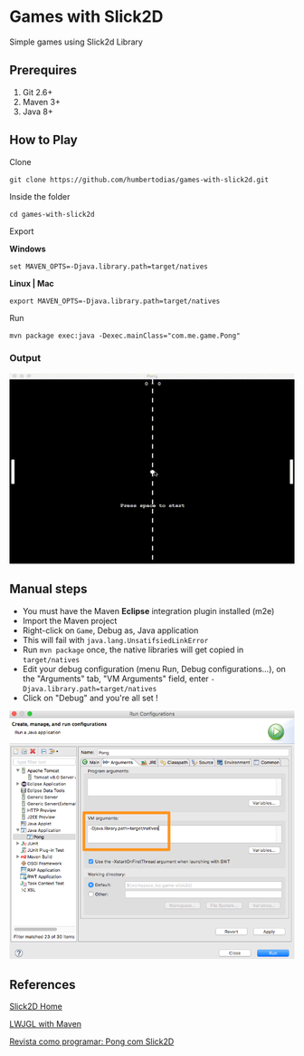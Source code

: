 # Games with Slick2D

Simple games using Slick2d Library


## Prerequires

1. Git 2.6+
2. Maven 3+
3. Java 8+


## How to Play

Clone

```
git clone https://github.com/humbertodias/games-with-slick2d.git
```

Inside the folder

```
cd games-with-slick2d
```

Export

**Windows**

```
set MAVEN_OPTS=-Djava.library.path=target/natives
```

**Linux | Mac**

```
export MAVEN_OPTS=-Djava.library.path=target/natives
```

Run

```
mvn package exec:java -Dexec.mainClass="com.me.game.Pong"
```

### Output
![Preview](doc/pong.gif)


## Manual steps

* You must have the Maven **Eclipse** integration plugin installed (m2e)
* Import the Maven project
* Right-click on `Game`, Debug as, Java application
* This will fail with `java.lang.UnsatifsiedLinkError`
* Run `mvn package` once, the native libraries will get copied in `target/natives`
* Edit your debug configuration (menu Run, Debug configurations...), on the "Arguments" tab, "VM Arguments" field, enter `-Djava.library.path=target/natives`
* Click on "Debug" and you're all set !


![Run Configuration](doc/run_configurations.png)



## References

[Slick2D Home](http://slick.ninjacave.com)

[LWJGL with Maven](http://wiki.lwjgl.org/index.php?title=Setting_Up_LWJGL_with_Maven)

[Revista como programar: Pong com Slick2D](http://www.portugal-a-programar.pt/revista-programar/edicoes/download.php?e=25&t=site)
